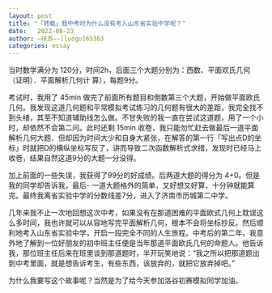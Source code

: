 ```yaml
---
layout: post
title: "「转载」我中考时为什么没有考入山东省实验中学呢？"
date:   2022-08-23
author: —扶苏—-[luogu]65363
categories: essay
---
```


当时数学满分为 120分，时间2h，后面三个大题分别为：西数、平面欢氏几何（证明）．平面解析几何计
算），每题9分。

考试时，我用了 45min 做完了前面所有题目和倒数第三个大题，开始做平面欧氏几何。我发现这道几何题和平常模拟考试练习的几何题有很大的差距，我完全找不到头绪，其至不知道辅助线怎么做。不甘失败的我一直在尝试这道题，用了一个小时，却依然不会第二问。此时还剩 15min 收卷，我只能勿忙赶去做最后一道平面解析几何大题．但却因为时间大少和自身大紧张，在解答的第一行「写出点D的坐标」时就把D的横纵坐标写反了，讲而导致二次函数解析式求措，发现时已经马上收卷，结果自然这道9分的大题一分没得。

加上前面的一些失误，我获得了99分的好成绩。后两道大题的得分为 4+0。但是我的同学却告诉我，最后-
一道大题格外的简单，又好想又好算，十分钟就能算完。最终我离省实验中学的分数线差7分，进入了济南市历城第二中学。

几年来我不止一次地回想这次中考，如果没有在那道困难的平面欧式几何上耽误这么多时间，我也许就可以从容地写完平面解析几何，根本不会将坐标抄反。然后顺利地考入山东省实验中学，开启一段完全不同的人生旅程。中考后的第二年，我意外地了解到一位好朋友的初中班主任便是当年那道平面欧氏几何的命题人。他告诉我，那位班主任后来在班里谈到那道题时，半开玩笑地说：“我之所以把那道题出到中考里面，就是想告诉考生，有些东西，该放弃的，就把它放弃掉吧。”

为什么我要写这个故事呢？当然是为了给今天参加洛谷初赛模拟同学加油。